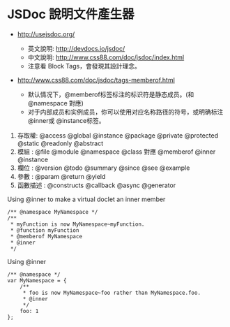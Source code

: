 # JSDoc 說明文件產生器

* http://usejsdoc.org/
  * 英文說明: http://devdocs.io/jsdoc/
  * 中文說明: http://www.css88.com/doc/jsdoc/index.html
  * 注意看 Block Tags，會發現其設計理念。

* http://www.css88.com/doc/jsdoc/tags-memberof.html
  * 默认情况下，@memberof标签标注的标识符是静态成员。(和 @namespace 對應)
  * 对于内部成员和实例成员，你可以使用对应名称路径的符号，或明确标注@inner或 @instance标签。


1. 存取權: @access @global @instance @package @private @protected @static @readonly @abstract
2. 模組 : @file @module @namespace @class 對應 @memberof @inner @instance
3. 欄位 : @version @todo @summary @since @see @example 
4. 參數 : @param @return @yield
5. 函數描述 : @constructs @callback @async @generator


Using @inner to make a virtual doclet an inner member

```
/** @namespace MyNamespace */
/**
 * myFunction is now MyNamespace~myFunction.
 * @function myFunction
 * @memberof MyNamespace
 * @inner
 */
```

Using @inner

```
/** @namespace */
var MyNamespace = {
    /**
     * foo is now MyNamespace~foo rather than MyNamespace.foo.
     * @inner
     */
    foo: 1
};
```
